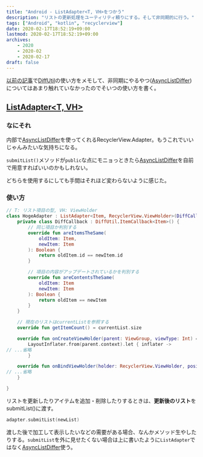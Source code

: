```yaml
---
title: "Android - ListAdapter<T, VH>をつかう"
description: "リストの更新処理をユーティリティ頼りにする。そして非同期的に行う。"
tags: ["Android", "kotlin", "recyclerview"]
date: 2020-02-17T18:52:19+09:00
lastmod: 2020-02-17T18:52:19+09:00
archives:
    - 2020
    - 2020-02
    - 2020-02-17
draft: false
---
```


[以前の記事](/posts/2019/12_16_01_android_diff_util/)で[DiffUtil](https://developer.android.com/reference/androidx/recyclerview/widget/DiffUtil.html)の使い方をメモして、非同期にやるやつ([AsyncListDiffer](https://developer.android.com/reference/androidx/recyclerview/widget/AsyncListDiffer))についてはあまり触れていなかったのでそいつの使い方を書く。

## [ListAdapter<T, VH>](https://developer.android.com/reference/androidx/recyclerview/widget/ListAdapter.html)

### なにそれ

内部で[AsyncListDiffer](https://developer.android.com/reference/androidx/recyclerview/widget/AsyncListDiffer)を使ってくれるRecyclerView.Adapter。もうこれでいいじゃんみたいな気持ちになる。

`submitList()`メソッドが`public`な点にモニョっときたら[AsyncListDiffer](https://developer.android.com/reference/androidx/recyclerview/widget/AsyncListDiffer)を自前で用意すればいいのかもしれない。

どちらを使用するにしても手間はそれほど変わらないように感じた。

### 使い方

```kt
// T: リスト項目の型, VH: ViewHolder
class HogeAdapter : ListAdapter<Item, RecyclerView.ViewHolder>(DiffCallback()) {
    private class DiffCallback : DiffUtil.ItemCallback<Item>() {
        // 同じ項目か判別する
        override fun areItemsTheSame(
            oldItem: Item,
            newItem: Item
        ): Boolean {
            return oldItem.id == newItem.id
        }

        // 項目の内容がアップデートされているかを判別する
        override fun areContentsTheSame(
            oldItem: Item
            newItem: Item
        ): Boolean {
            return oldItem == newItem
        }
    }

    // 現在のリストはcurrentListを参照する
    override fun getItemCount() = currentList.size

    override fun onCreateViewHolder(parent: ViewGroup, viewType: Int) =
        LayoutInflater.from(parent.context).let { inflater ->
// ...省略
        }

    override fun onBindViewHolder(holder: RecyclerView.ViewHolder, position: Int) {
// ...省略
    }

}
```

リストを更新したりアイテムを追加・削除したりするときは、**更新後のリスト**をsubmitList()に渡す。

```kt
adapter.submitList(newList)
```

渡した後で加工して表示したいなどの需要がある場合、なんかメソッド生やしたりする。`submitList`を外に見せたくない場合は上に書いたように`ListAdapter`ではなく[AsyncListDiffer](https://developer.android.com/reference/androidx/recyclerview/widget/AsyncListDiffer)使う。
